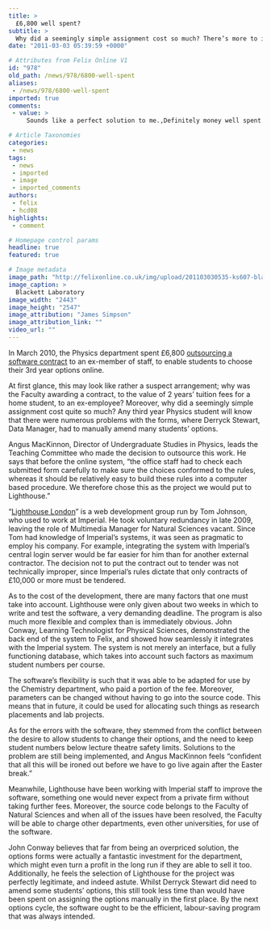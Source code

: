```yaml
---
title: >
  £6,800 well spent?
subtitle: >
  Why did a seemingly simple assignment cost so much? There’s more to it than meets the eye says Haralambos Dayantis
date: "2011-03-03 05:39:59 +0000"

# Attributes from Felix Online V1
id: "978"
old_path: /news/978/6800-well-spent
aliases:
 - /news/978/6800-well-spent
imported: true
comments:
 - value: >
     Sounds like a perfect solution to me.,Definitely money well spent. In fact, £6.8k seems to be on the very cheap side of these things

# Article Taxonomies
categories:
 - news
tags:
 - news
 - imported
 - image
 - imported_comments
authors:
 - felix
 - hcd08
highlights:
 - comment

# Homepage control params
headline: true
featured: true

# Image metadata
image_path: "http://felixonline.co.uk/img/upload/201103030535-ks607-blackett.jpg"
image_caption: >
  Blackett Laboratory
image_width: "2443"
image_height: "2547"
image_attribution: "James Simpson"
image_attribution_link: ""
video_url: ""
---
```


In March 2010, the Physics department spent £6,800 [outsourcing a software contract](http://workspace.imperial.ac.uk/physics/Public/committees/docs/TeachComm/Minutes6_10Mar10.pdf) to an ex-member of staff, to enable students to choose their 3rd year options online.

At first glance, this may look like rather a suspect arrangement; why was the Faculty awarding a contract, to the value of 2 years’ tuition fees for a home student, to an ex-employee? Moreover, why did a seemingly simple assignment cost quite so much? Any third year Physics student will know that there were numerous problems with the forms, where Derryck Stewart, Data Manager, had to manually amend many students’ options.

Angus MacKinnon, Director of Undergraduate Studies in Physics, leads the Teaching Committee who made the decision to outsource this work. He says that before the online system, “the office staff had to check each submitted form carefully to make sure the choices conformed to the rules, whereas it should be relatively easy to build these rules into a computer based procedure. We therefore chose this as the project we would put to Lighthouse.”

“[Lighthouse London](http://wearelighthouse.com/)” is a web development group run by Tom Johnson, who used to work at Imperial. He took voluntary redundancy in late 2009, leaving the role of Multimedia Manager for Natural Sciences vacant. Since Tom had knowledge of Imperial’s systems, it was seen as pragmatic to employ his company. For example, integrating the system with Imperial’s central login server would be far easier for him than for another external contractor. The decision not to put the contract out to tender was not technically improper, since Imperial’s rules dictate that only contracts of £10,000 or more must be tendered.

As to the cost of the development, there are many factors that one must take into account. Lighthouse were only given about two weeks in which to write and test the software, a very demanding deadline. The program is also much more flexible and complex than is immediately obvious. John Conway, Learning Technologist for Physical Sciences, demonstrated the back end of the system to Felix, and showed how seamlessly it integrates with the Imperial system. The system is not merely an interface, but a fully functioning database, which takes into account such factors as maximum student numbers per course.

The software’s flexibility is such that it was able to be adapted for use by the Chemistry department, who paid a portion of the fee. Moreover, parameters can be changed without having to go into the source code. This means that in future, it could be used for allocating such things as research placements and lab projects.

As for the errors with the software, they stemmed from the conflict between the desire to allow students to change their options, and the need to keep student numbers below lecture theatre safety limits. Solutions to the problem are still being implemented, and Angus MacKinnon feels “confident that all this will be ironed out before we have to go live again after the Easter break.”

Meanwhile, Lighthouse have been working with Imperial staff to improve the software, something one would never expect from a private firm without taking further fees. Moreover, the source code belongs to the Faculty of Natural Sciences and when all of the issues have been resolved, the Faculty will be able to charge other departments, even other universities, for use of the software.

John Conway believes that far from being an overpriced solution, the options forms were actually a fantastic investment for the department, which might even turn a profit in the long run if they are able to sell it too. Additionally, he feels the selection of Lighthouse for the project was perfectly legitimate, and indeed astute. Whilst Derryck Stewart did need to amend some students’ options, this still took less time than would have been spent on assigning the options manually in the first place. By the next options cycle, the software ought to be the efficient, labour-saving program that was always intended.
